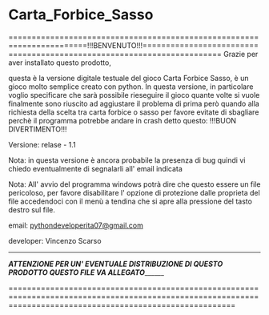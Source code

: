 # Carta_Forbice_Sasso


=======================================================================!!!BENVENUTO!!!=======================================================================
Grazie per aver installato questo prodotto,

questa è la versione digitale testuale del gioco Carta Forbice Sasso, è un gioco molto semplice creato con python.
In questa versione, in particolare voglio specificare che sarà possibile rieseguire il gioco quante volte si vuole finalmente sono riuscito ad aggiustare il
problema di prima però quando alla richiesta della scelta tra carta forbice o sasso per favore evitate di sbagliare perchè il programma potrebbe andare in 
crash detto questo: !!!BUON DIVERTIMENTO!!!

Versione: relase - 1.1

Nota: in questa versione è ancora probabile la presenza di bug quindi vi chiedo eventualmente di segnalarli all' email indicata

Nota: All' avvio del programma windows potrà dire che questo essere un file pericoloso, per favore disabilitare l' opzione di protezione dalle proprieta del 
      file accedendoci con il menù a tendina che si apre alla pressione del tasto destro sul file.

email: pythondeveloperita07@gmail.com

developer: Vincenzo Scarso

_____________________________________________________________________________________________________________________________________________________________
_________________________________ATTENZIONE PER UN' EVENTUALE DISTRIBUZIONE DI QUESTO PRODOTTO QUESTO FILE VA ALLEGATO_______________________________________

=============================================================================================================================================================
